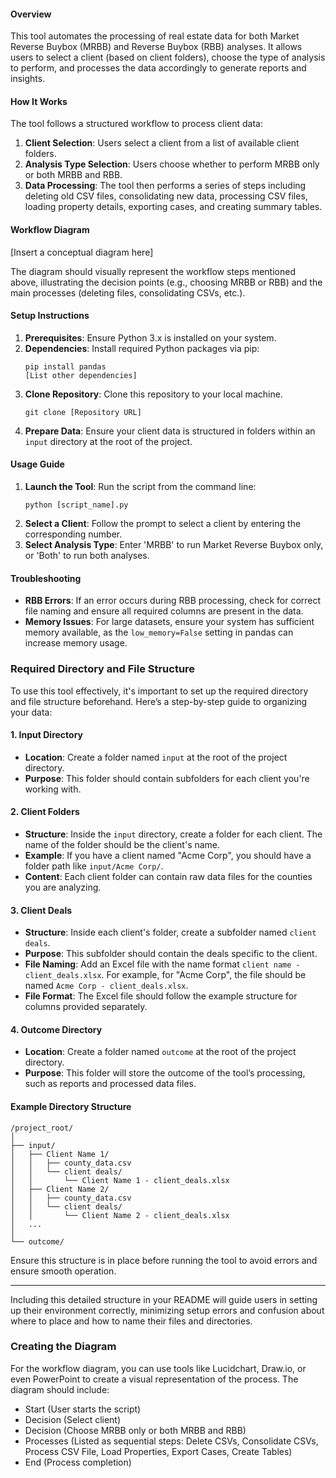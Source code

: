 #### Overview

This tool automates the processing of real estate data for both Market Reverse Buybox (MRBB) and Reverse Buybox (RBB) analyses. It allows users to select a client (based on client folders), choose the type of analysis to perform, and processes the data accordingly to generate reports and insights.

#### How It Works

The tool follows a structured workflow to process client data:

1. **Client Selection**: Users select a client from a list of available client folders.
2. **Analysis Type Selection**: Users choose whether to perform MRBB only or both MRBB and RBB.
3. **Data Processing**: The tool then performs a series of steps including deleting old CSV files, consolidating new data, processing CSV files, loading property details, exporting cases, and creating summary tables.

#### Workflow Diagram

[Insert a conceptual diagram here]

The diagram should visually represent the workflow steps mentioned above, illustrating the decision points (e.g., choosing MRBB or RBB) and the main processes (deleting files, consolidating CSVs, etc.).

#### Setup Instructions

1. **Prerequisites**: Ensure Python 3.x is installed on your system.
2. **Dependencies**: Install required Python packages via pip:
   ```
   pip install pandas
   [List other dependencies]
   ```
3. **Clone Repository**: Clone this repository to your local machine.
   ```
   git clone [Repository URL]
   ```
4. **Prepare Data**: Ensure your client data is structured in folders within an `input` directory at the root of the project.

#### Usage Guide

1. **Launch the Tool**: Run the script from the command line:
   ```
   python [script_name].py
   ```
2. **Select a Client**: Follow the prompt to select a client by entering the corresponding number.
3. **Select Analysis Type**: Enter 'MRBB' to run Market Reverse Buybox only, or 'Both' to run both analyses.

#### Troubleshooting

- **RBB Errors**: If an error occurs during RBB processing, check for correct file naming and ensure all required columns are present in the data.
- **Memory Issues**: For large datasets, ensure your system has sufficient memory available, as the `low_memory=False` setting in pandas can increase memory usage.

### Required Directory and File Structure

To use this tool effectively, it's important to set up the required directory and file structure beforehand. Here’s a step-by-step guide to organizing your data:

#### 1. Input Directory

- **Location**: Create a folder named `input` at the root of the project directory.
- **Purpose**: This folder should contain subfolders for each client you're working with.
  
#### 2. Client Folders

- **Structure**: Inside the `input` directory, create a folder for each client. The name of the folder should be the client's name.
- **Example**: If you have a client named "Acme Corp", you should have a folder path like `input/Acme Corp/`.
- **Content**: Each client folder can contain raw data files for the counties you are analyzing.

#### 3. Client Deals

- **Structure**: Inside each client's folder, create a subfolder named `client deals`.
- **Purpose**: This subfolder should contain the deals specific to the client.
- **File Naming**: Add an Excel file with the name format `client name - client_deals.xlsx`. For example, for "Acme Corp", the file should be named `Acme Corp - client_deals.xlsx`.
- **File Format**: The Excel file should follow the example structure for columns provided separately.

#### 4. Outcome Directory

- **Location**: Create a folder named `outcome` at the root of the project directory.
- **Purpose**: This folder will store the outcome of the tool’s processing, such as reports and processed data files.

#### Example Directory Structure

```
/project_root/
│
├── input/
│   ├── Client Name 1/
│   │   ├── county_data.csv
│   │   └── client deals/
│   │       └── Client Name 1 - client_deals.xlsx
│   ├── Client Name 2/
│   │   ├── county_data.csv
│   │   └── client deals/
│   │       └── Client Name 2 - client_deals.xlsx
│   ...
│
└── outcome/
```

Ensure this structure is in place before running the tool to avoid errors and ensure smooth operation.

---

Including this detailed structure in your README will guide users in setting up their environment correctly, minimizing setup errors and confusion about where to place and how to name their files and directories.

### Creating the Diagram

For the workflow diagram, you can use tools like Lucidchart, Draw.io, or even PowerPoint to create a visual representation of the process. The diagram should include:

- Start (User starts the script)
- Decision (Select client)
- Decision (Choose MRBB only or both MRBB and RBB)
- Processes (Listed as sequential steps: Delete CSVs, Consolidate CSVs, Process CSV File, Load Properties, Export Cases, Create Tables)
- End (Process completion)
